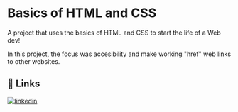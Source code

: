 
# Basics of HTML and CSS

A project that uses the basics of HTML and CSS to start the life of a Web dev!

In this project, the focus was accesibility and make working "href" web links to other websites.
## 🔗 Links
[![linkedin](https://img.shields.io/badge/linkedin-0A66C2?style=for-the-badge&logo=linkedin&logoColor=white)](https://www.linkedin.com/rubenscpneto)

